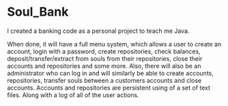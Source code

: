 Soul_Bank
=========

I created a banking code as a personal project to teach me Java.

When done, it will have a full menu system, which allows a user to create an account, login with a password, create repositories, check balances, deposit/transfer/extract from souls from their repositories, close their accounts and repositories and some more.
Also, there will also be an administrator who can log in and will similarly be able to create accounts, repositories, transfer souls between a customers accounts and close accounts.
Accounts and repositories are persistent using of a set of text files.  Along with a log of all of the user actions. 
